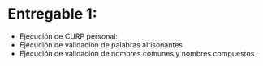 # Entregable 1: 

* Ejecución de CURP personal:
* Ejecución de validación de palabras altisonantes
* Ejecución de validación de nombres comunes y nombres compuestos
